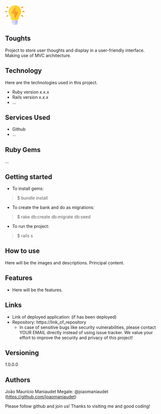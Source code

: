 
![Logo of the project](https://raw.githubusercontent.com/joaomaniaudet/Toughts/main/public/readme_images/logo.png)
 
## Toughts
 
Project to store user thoughts and display in a user-friendly interface. Making use of MVC architecture.
 
 
## Technology 
 
Here are the technologies used in this project.
 
* Ruby version  x.x.x
* Rails version x.x.x
* ...
 
 
## Services Used
 
* Github
* ...
 
 
## Ruby Gems
...
 
## Getting started
 
* To install gems:
>    $ bundle install
* To create the bank and do as migrations:
>    $ rake db:create db:migrate db:seed
* To run the project:
>    $ rails s
 
## How to use
 
Here will be the images and descriptions. Principal content.
 
 
## Features
 
  - Here will be the features.
 
 
## Links
 
  - Link of deployed application: (if has been deployed)
  - Repository: https://link_of_repository
    - In case of sensitive bugs like security vulnerabilities, please contact
      YOUR EMAIL directly instead of using issue tracker. We value your effort
      to improve the security and privacy of this project!
 
 
## Versioning
 
1.0.0.0
 
 
## Authors
 
João Maurício Maniaudet Megale: @joaomaniaudet (https://github.com/joaomaniaudet)
 
 
Please follow github and join us!
Thanks to visiting me and good coding!
